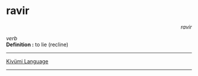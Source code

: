 
# ravir

<div align="right"><i>ravir</i></div>

*verb*  
**Definition :** to lie (recline)  

---

[Kivümi Language](../README.md)

---
